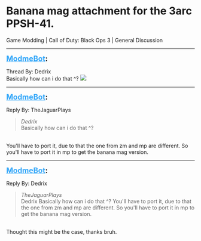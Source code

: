 # Banana mag attachment for the 3arc PPSH-41.
Game Modding | Call of Duty: Black Ops 3 | General Discussion

---
<strong style="font-size: 1.4em;"><span style="text-decoration: underline;text-decoration-color: #34a7f9;"><span style="color:#34a7f9;">ModmeBot</span></span>:</strong>

<p>Thread By: Dedrix<br />Basically how can i do that ^? <img style="max-width: 500px;" src="//modme.co/emoticons/wassat.png"></p>

---
<strong style="font-size: 1.4em;"><span style="text-decoration: underline;text-decoration-color: #34a7f9;"><span style="color:#34a7f9;">ModmeBot</span></span>:</strong>

<p>Reply By: TheJaguarPlays<br /><blockquote><em>Dedrix</em><br />Basically how can i do that ^?                           </blockquote><br /> You&#39;ll have to port it, due to that the one from zm and mp are different. So you&#39;ll have to port it in mp to get the banana mag version.</p>

---
<strong style="font-size: 1.4em;"><span style="text-decoration: underline;text-decoration-color: #34a7f9;"><span style="color:#34a7f9;">ModmeBot</span></span>:</strong>

<p>Reply By: Dedrix<br /><blockquote><em>TheJaguarPlays</em><br />Dedrix Basically how can i do that ^?                             You&#39;ll have to port it, due to that the one from zm and mp are different. So you&#39;ll have to port it in mp to get the banana mag version.</blockquote><br /> Thought this might be the case, thanks bruh.</p>
